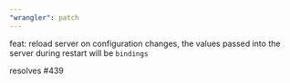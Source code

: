 ```yaml
---
"wrangler": patch
---
```


feat: reload server on configuration changes, the values passed into the server during restart will be `bindings`

resolves #439

